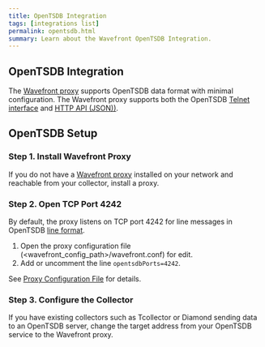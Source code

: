 ```yaml
---
title: OpenTSDB Integration
tags: [integrations list]
permalink: opentsdb.html
summary: Learn about the Wavefront OpenTSDB Integration.
---
```

## OpenTSDB Integration

The [Wavefront proxy](https://docs.wavefront.com/proxies.html) supports OpenTSDB data format with minimal configuration. The Wavefront proxy supports both the OpenTSDB [Telnet interface](http://opentsdb.net/docs/build/html/user_guide/writing#telnet) and [HTTP API (JSON))](http://opentsdb.net/docs/build/html/user_guide/writing#http-api).

## OpenTSDB Setup



### Step 1. Install Wavefront Proxy

If you do not have a [Wavefront proxy](https://docs.wavefront.com/proxies.html) installed on your network and reachable from your collector, install a proxy.

### Step 2. Open TCP Port 4242

By default, the proxy listens on TCP port 4242 for line messages in OpenTSDB [line format](http://opentsdb.net/docs/build/html/user_guide/writing#telnet). 

1. Open the proxy configuration file (<wavefront_config_path>/wavefront.conf) for edit. 
2. Add or uncomment the line `opentsdbPorts=4242`.  

See [Proxy Configuration File](https://docs.wavefront.com/proxies_configuring.html#proxy-configuration-properties) for details. 

### Step 3. Configure the Collector

If you have existing collectors such as Tcollector or Diamond sending data to an OpenTSDB server, change the target address from your OpenTSDB service to the Wavefront proxy.





